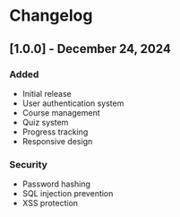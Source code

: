 # Changelog

## [1.0.0] - December 24, 2024
### Added
- Initial release
- User authentication system
- Course management
- Quiz system
- Progress tracking
- Responsive design

### Security
- Password hashing
- SQL injection prevention
- XSS protection